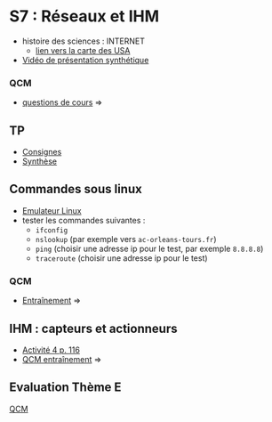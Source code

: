 # S7 : Réseaux et IHM
* histoire des sciences : INTERNET
  * [lien vers la carte des USA](https://www.cahier-nsi.fr/livecsvmap3/)
* [Vidéo de présentation synthétique](https://www.youtube.com/watch?v=U6Uqf5xsaSI)
### QCM
* [questions de cours](https://genumsi.inria.fr/qcm.php?h=3c341c2702a41e89314fa023123e6686) => [](https://genumsi.inria.fr/qcm-corrige.php?cle=MTgyMDsxODIxOzE4MjI7MTgyNTsxODMyOzE4MzE7MTgzMDsxODI5)

## TP
* [Consignes](NSI_Reseaux_Filius.pdf)
* [Synthèse](Synthèse-complétée.pdf)
## Commandes sous linux
* [Emulateur Linux](https://bellard.org/jslinux/vm.html?url=https://bellard.org/jslinux/buildroot-x86.cfg)
* tester les commandes suivantes : 
  * `ifconfig`
  * `nslookup` (par exemple vers `ac-orleans-tours.fr`)
  * `ping` (choisir une adresse ip pour le test, par exemple `8.8.8.8`)
  * `traceroute` (choisir une adresse ip pour le test)
### QCM
* [Entraînement](https://genumsi.inria.fr/qcm.php?h=42c51d98596a9e7cebd43bb55e731a60) => [](https://genumsi.inria.fr/qcm-corrige.php?cle=Njs3OzMwOzIyOTsyMzA7NDQyOzUwMjs1MDM7MTM0NzsxMzY3OzE2MDA7MTgwOQ==)

## IHM : capteurs et actionneurs
* [Activité 4 p. 116](https://www.cahier-nsi.fr/IHM/)
* [QCM entraînement](https://genumsi.inria.fr/qcm.php?h=d0109ac22daa5d746e4d3a6be62eb0c5) => [](https://genumsi.inria.fr/qcm-corrige.php?cle=NjQ2OzY4Njs4MTU7ODU1Ozk4MzsxMDY3OzExMTA=) 

## Evaluation Thème E
[QCM](https://genumsi.inria.fr/qcm.php?h=7a123d130aa0090fe12f02cc16066b0d)
